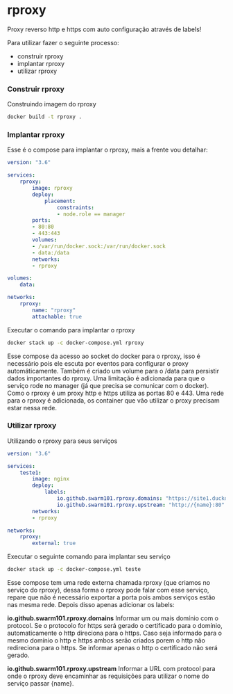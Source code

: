 # rproxy

Proxy reverso http e https com auto configuração através de labels!

Para utilizar fazer o seguinte processo:
- construir rproxy
- implantar rproxy
- utilizar rproxy

### Construir rproxy

Construindo imagem do rproxy

```sh
docker build -t rproxy .
```

### Implantar rproxy

Esse é o compose para implantar o rproxy, mais a frente vou detalhar:

```yml
version: "3.6"

services:
    rproxy:
        image: rproxy
        deploy:
            placement:
                constraints: 
                - node.role == manager
        ports:
        - 80:80
        - 443:443
        volumes:
        - /var/run/docker.sock:/var/run/docker.sock
        - data:/data
        networks:
        - rproxy

volumes:
    data:

networks:
    rproxy:
        name: "rproxy"
        attachable: true
```

Executar o comando para implantar o rproxy

```sh
docker stack up -c docker-compose.yml rproxy
```

Esse compose da acesso ao socket do docker para o rproxy, isso é necessário 
pois ele escuta por eventos para configurar o proxy automáticamente. Também 
é criado um volume para o /data para persistir dados importantes do rproxy. 
Uma limitação é adicionada para que o serviço rode no manager (já que precisa 
se comunicar com o docker). Como o rproxy é um proxy http e https utiliza as 
portas 80 e 443. Uma rede para o rproxy é adicionada, os container que vão 
utilizar o proxy precisam estar nessa rede.

### Utilizar rproxy

Utilizando o rproxy para seus serviços

```yml
version: "3.6"

services:
    teste1:
        image: nginx
        deploy:
            labels:
                io.github.swarm101.rproxy.domains: "https://site1.duckdns.org http://site2.duckdns.org."
                io.github.swarm101.rproxy.upstream: "http://{name}:80"
        networks:
        - rproxy

networks:
    rproxy:
        external: true
```

Executar o seguinte comando para implantar seu serviço

```sh
docker stack up -c docker-compose.yml teste
```

Esse compose tem uma rede externa chamada rproxy (que criamos no serviço do 
rproxy), dessa forma o rproxy pode falar com esse serviço, repare que não é
necessário exportar a porta pois ambos serviços estão nas mesma rede. Depois 
disso apenas adicionar os labels:

**io.github.swarm101.rproxy.domains**
Informar um ou mais domínio com o protocol. Se o protocolo for https será 
gerado o certificado para o domínio, automaticamente o http direciona para o 
https. Caso seja informado para o mesmo domínio o http e https ambos serão 
criados porem o http não redireciona para o https. Se informar apenas o http 
o certificado não será gerado.

**io.github.swarm101.rproxy.upstream**
Informar a URL com protocol para onde o rproxy deve encaminhar as requisições
para utilizar o nome do serviço passar {name}.
